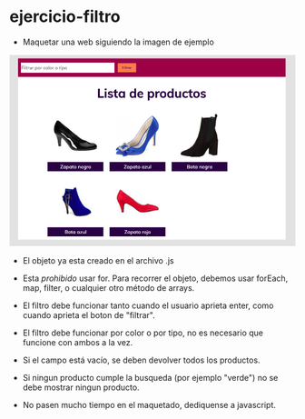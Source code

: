 # ejercicio-filtro

* Maquetar una web siguiendo la imagen de ejemplo

![Image description](https://github.com/malerey/ejercicio-filtro/blob/master/Screen%20Shot%202020-02-07%20at%2019.09.04.png)

* El objeto ya esta creado en el archivo .js 

* Esta *prohibido* usar for. Para recorrer el objeto, debemos usar forEach, map, filter, o cualquier otro método de arrays. 

* El filtro debe funcionar tanto cuando el usuario aprieta enter, como cuando aprieta el boton de "filtrar". 

* El filtro debe funcionar por color o por tipo, no es necesario que funcione con ambos a la vez. 

* Si el campo está vacío, se deben devolver todos los productos. 

* Si ningun producto cumple la busqueda (por ejemplo "verde") no se debe mostrar ningun producto. 

* No pasen mucho tiempo en el maquetado, dediquense a javascript. 

